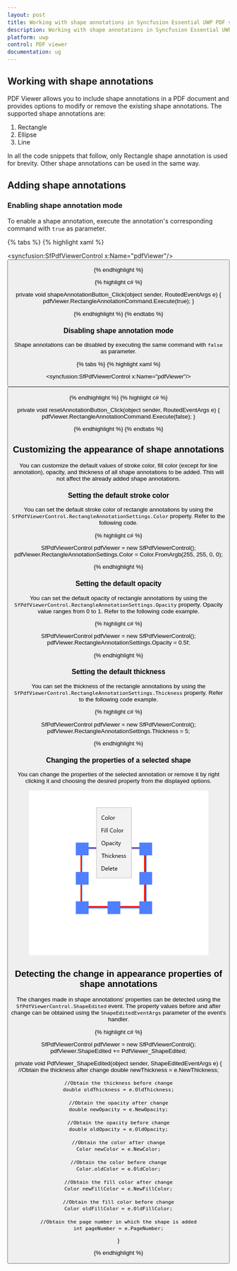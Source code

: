 ```yaml
---
layout: post
title: Working with shape annotations in Syncfusion Essential UWP PDF viewer.
description: Working with shape annotations in Syncfusion Essential UWP PDF viewer.
platform: uwp
control: PDF viewer
documentation: ug
---
```


## Working with shape annotations

PDF Viewer allows you to include shape annotations in a PDF document and provides options to modify or remove the existing shape annotations. The supported shape annotations are:

1. Rectangle
2. Ellipse
3. Line

In all the code snippets that follow, only Rectangle shape annotation is used for brevity. Other shape annotations can be used in the same way. 

## Adding shape annotations

### Enabling shape annotation mode

To enable a shape annotation, execute the annotation's corresponding command with `true` as parameter.

{% tabs %}
{% highlight xaml %}

<syncfusion:SfPdfViewerControl x:Name="pdfViewer"/>
<Button x:Name="shapeAnnotationButton" Click="shapeAnnotationButton_Click"/>

{% endhighlight %}

{% highlight c# %}

private void shapeAnnotationButton_Click(object sender, RoutedEventArgs e)
{
	pdfViewer.RectangleAnnotationCommand.Execute(true);
}

{% endhighlight %}
{% endtabs %}

### Disabling shape annotation mode

Shape annotations can be disabled by executing the same command with `false` as parameter. 

{% tabs %}
{% highlight xaml %}

<syncfusion:SfPdfViewerControl x:Name="pdfViewer"/>
<Button x:Name="resetAnnotationButton" Click="resetAnnotationButton_Click" />

{% endhighlight %}
{% highlight c# %}

private void resetAnnotationButton_Click(object sender, RoutedEventArgs e)
{
	pdfViewer.RectangleAnnotationCommand.Execute(false);
}

{% endhighlight %}
{% endtabs %}

## Customizing the appearance of shape annotations

You can customize the default values of stroke color, fill color (except for line annotation), opacity, and thickness of all shape annotations to be added. This will not affect the already added shape annotations.

### Setting the default stroke color

You can set the default stroke color of rectangle annotations by using the `SfPdfViewerControl.RectangleAnnotationSettings.Color` property. Refer to the following code. 
 
{% highlight c# %}

SfPdfViewerControl pdfViewer = new SfPdfViewerControl();
pdfViewer.RectangleAnnotationSettings.Color = Color.FromArgb(255, 255, 0, 0);

{% endhighlight %}

### Setting the default opacity

You can set the default opacity of rectangle annotations by using the `SfPdfViewerControl.RectangleAnnotationSettings.Opacity` property. Opacity value ranges from 0 to 1. Refer to the following code example.

{% highlight c# %}

SfPdfViewerControl pdfViewer = new SfPdfViewerControl();
pdfViewer.RectangleAnnotationSettings.Opacity = 0.5f; 

{% endhighlight %}

### Setting the default thickness

You can set the thickness of the rectangle annotations by using the `SfPdfViewerControl.RectangleAnnotationSettings.Thickness` property. Refer to the following code example. 

{% highlight c# %}

SfPdfViewerControl pdfViewer = new SfPdfViewerControl();
pdfViewer.RectangleAnnotationSettings.Thickness = 5;

{% endhighlight %}

### Changing the properties of a selected shape

You can change the properties of the selected annotation or remove it by right clicking it and choosing the desired property from the displayed options.

![Customtoolbarimage](images/image1.png)

## Detecting the change in appearance properties of shape annotations

The changes made in shape annotations' properties can be detected using the `SfPdfViewerControl.ShapeEdited` event. The property values before and after change can be obtained using the `ShapeEditedEventArgs` parameter of the event's handler. 

{% highlight c# %}

SfPdfViewerControl pdfViewer = new SfPdfViewerControl();
pdfViewer.ShapeEdited += PdfViewer_ShapeEdited;

private void PdfViewer_ShapeEdited(object sender, ShapeEditedEventArgs e)
{
	//Obtain the thickness after change
	double newThickness = e.NewThickness;
	
	//Obtain the thickness before change
	double oldThickness = e.OldThickness;
	
	//Obtain the opacity after change
	double newOpacity = e.NewOpacity;
	
	//Obtain the opacity before change
	double oldOpacity = e.OldOpacity;
	
	//Obtain the color after change
	Color newColor = e.NewColor;
	
	//Obtain the color before change
	Color.oldColor = e.OldColor;
	
	//Obtain the fill color after change
	Color newFillColor = e.NewFillColor;
	
	//Obtain the fill color before change
	Color oldFillColor = e.OldFillColor;
	
	//Obtain the page number in which the shape is added
	int pageNumber = e.PageNumber;
}

{% endhighlight %}